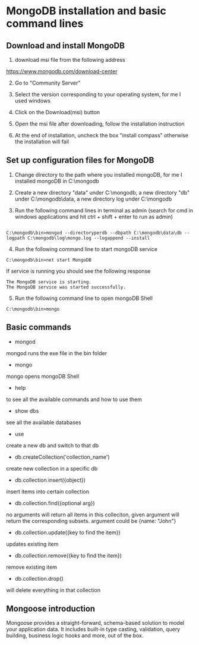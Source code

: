 # MongoDB installation and basic command lines

## Download and install MongoDB 

1. download msi file from the following address

https://www.mongodb.com/download-center

2. Go to "Community Server"

3. Select the version corresponding to your operating system, for me I used windows

4. Click on the Download(msi) button

5. Open the msi file after downloading, follow the installation instruction

6. At the end of installation, uncheck the box "install compass" otherwise the installation will fail

## Set up configuration files for MongoDB

1. Change directory to the path where you installed mongoDB, for me I installed mongoDB in C:\mongodb

2. Create a new directory "data" under C:\mongodb, a new directory "db" under C:\mongodb\data, a new directory log under C:\mongodb

3. Run the following command lines in terminal as admin (search for cmd in windows applications and hit ctrl + shift + enter to run as admin)

```

C:\mongodb\bin>mongod --directoryperdb --dbpath C:\mongodb\data\db --logpath C:\mongodb\log\mongo.log --logappend --install

```
4. Run the following command line to start mongoDB service

```
C:\mongodb\bin>net start MongoDB

```

If service is running you should see the following response

```
The MongoDB service is starting.
The MongoDB service was started successfully.
```

5. Run the following command line to open mongoDB Shell

```
C:\mongodb\bin>mongo

```

## Basic commands

* mongod

mongod runs the exe file in the bin folder

* mongo

mongo opens mongoDB Shell

* help

to see all the available commands and how to use them

* show dbs

see all the available databases

* use

create a new db and switch to that db

* db.createCollection('collection_name')

create new collection in a specific db

* db.collection.insert({object})

insert items into certain collection

* db.collection.find({optional arg})

no arguments will return all items in this colleciton, given argument will return the corresponding subsets. argument could be {name: "John"}

* db.collection.update({key to find the item})

updates existing item

* db.collection.remove({key to find the item})

remove existing item

* db.collection.drop()

will delete everything in that collection

## Mongoose introduction

Mongoose provides a straight-forward, schema-based solution to model your application data. It includes built-in type casting, validation, query building, business logic hooks and more, out of the box.
